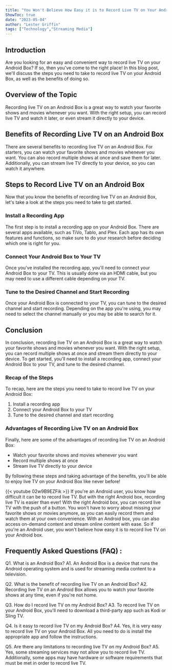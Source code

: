 ```yaml
---
title: "You Won't Believe How Easy it is to Record Live TV on Your Android Box!"
ShowToc: true 
date: "2023-05-04"
author: "Lester Griffin" 
tags: ["Technology","Streaming Media"]
---
```

## Introduction 

Are you looking for an easy and convenient way to record live TV on your Android Box? If so, then you've come to the right place! In this blog post, we'll discuss the steps you need to take to record live TV on your Android Box, as well as the benefits of doing so. 

## Overview of the Topic 

Recording live TV on an Android Box is a great way to watch your favorite shows and movies whenever you want. With the right setup, you can record live TV and watch it later, or even stream it directly to your device. 

## Benefits of Recording Live TV on an Android Box 

There are several benefits to recording live TV on an Android Box. For starters, you can watch your favorite shows and movies whenever you want. You can also record multiple shows at once and save them for later. Additionally, you can stream live TV directly to your device, so you can watch it anywhere. 

## Steps to Record Live TV on an Android Box 

Now that you know the benefits of recording live TV on an Android Box, let's take a look at the steps you need to take to get started. 

### Install a Recording App 

The first step is to install a recording app on your Android Box. There are several apps available, such as TiVo, Tablo, and Plex. Each app has its own features and functions, so make sure to do your research before deciding which one is right for you. 

### Connect Your Android Box to Your TV 

Once you've installed the recording app, you'll need to connect your Android Box to your TV. This is usually done via an HDMI cable, but you may need to use a different cable depending on your TV. 

### Tune to the Desired Channel and Start Recording 

Once your Android Box is connected to your TV, you can tune to the desired channel and start recording. Depending on the app you're using, you may need to select the channel manually or you may be able to search for it. 

## Conclusion 

In conclusion, recording live TV on an Android Box is a great way to watch your favorite shows and movies whenever you want. With the right setup, you can record multiple shows at once and stream them directly to your device. To get started, you'll need to install a recording app, connect your Android Box to your TV, and tune to the desired channel. 

### Recap of the Steps 

To recap, here are the steps you need to take to record live TV on your Android Box: 

1. Install a recording app 
2. Connect your Android Box to your TV 
3. Tune to the desired channel and start recording 

### Advantages of Recording Live TV on an Android Box 

Finally, here are some of the advantages of recording live TV on an Android Box: 

- Watch your favorite shows and movies whenever you want 
- Record multiple shows at once 
- Stream live TV directly to your device 

By following these steps and taking advantage of the benefits, you'll be able to enjoy live TV on your Android Box like never before!

{{< youtube 02w9B9EZFik >}} 
If you're an Android user, you know how difficult it can be to record live TV. But with the right Android box, recording live TV is easier than ever! With the right Android box, you can record live TV with the push of a button. You won't have to worry about missing your favorite shows or movies anymore, as you can easily record them and watch them at your own convenience. With an Android box, you can also access on-demand content and stream online content with ease. So if you're an Android user, you won't believe how easy it is to record live TV on your Android box.

## Frequently Asked Questions (FAQ) :
Q1. What is an Android Box?
A1. An Android Box is a device that runs the Android operating system and is used for streaming media content to a television.

Q2. What is the benefit of recording live TV on an Android Box?
A2. Recording live TV on an Android Box allows you to watch your favorite shows at any time, even if you're not home.

Q3. How do I record live TV on my Android Box?
A3. To record live TV on your Android Box, you'll need to download a third-party app such as Kodi or Sling TV.

Q4. Is it easy to record live TV on my Android Box?
A4. Yes, it is very easy to record live TV on your Android Box. All you need to do is install the appropriate app and follow the instructions.

Q5. Are there any limitations to recording live TV on my Android Box?
A5. Yes, some streaming services may not allow you to record live TV. Additionally, some apps may have hardware or software requirements that must be met in order to record live TV.


